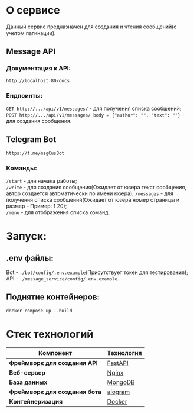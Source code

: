 # О сервисе
Данный сервис предназначен для создания и чтения сообщений(с учетом пагинации).

## Message API
### Документация к API:
``````
http://localhost:80/docs
``````
### Ендпоинты:
```GET http://.../api/v1/messages/``` - для получения списка сообщений;  
```POST http://.../api/v1/messages/ body = {"author": "", "text": ""}``` - для создания сообщения.

## Telegram Bot
``````
https://t.me/msgCusBot
``````
### Команды:
```/start``` - для начала работы;  
```/write``` - для создания сообщения(Ожидает от юзера текст сообщения, автор создается автоматически по имени юзера);
```/messages``` - для получения списка сообщений(Ожидает от юзера номер страницы и размер - Пример: 1 20);  
```/menu``` - для отображения списка команд.

# Запуск:
## .env файлы:  
Bot - ```./bot/config/.env.example```(Присутствует токен для тестирования);  
API - ```./message_service/config/.env.example```.  
## Поднятие контейнеров:
``````
docker compose up --build
``````
# Стек технологий

| Компонент                       | Технология                              |
|--------------------------------|-----------------------------------------|
| **Фреймворк для создания API**  | [FastAPI](https://fastapi.tiangolo.com/) |
| **Веб-сервер**                  | [Nginx](https://www.nginx.com/)          |
| **База данных**                 | [MongoDB](https://www.mongodb.com/)      |
| **Фреймворк для создания бота** | [aiogram](https://docs.aiogram.dev/)     |
| **Контейнеризация**             | [Docker](https://www.docker.com/)        |


